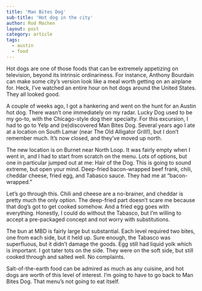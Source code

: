 ```yaml
---
title: 'Man Bites Dog'
sub-title: 'Hot dog in the city'
author: Rod Machen
layout: post
category: article
tags:
  - austin
  - food
---
```

Hot dogs are one of those foods that can be extremely appetizing on television, beyond its intrinsic ordinariness. For instance, Anthony Bourdain can make some city&#8217;s version look like a meal worth getting on an airplane for. Heck, I&#8217;ve watched an entire hour on hot dogs around the United States. They all looked good.

A couple of weeks ago, I got a hankering and went on the hunt for an Austin hot dog. There wasn&#8217;t one immediately on my radar. Lucky Dog used to be my go-to, with the Chicago-style dog their specialty. For this excursion, I had to go to Yelp and (re)discovered Man Bites Dog. Several years ago I ate at a location on South Lamar (near The Old Alligator Grill!), but I don&#8217;t remember much. It&#8217;s now closed, and they&#8217;ve moved up north.

<!--more-->The new location is on Burnet near North Loop. It was fairly empty when I went in, and I had to start from scratch on the menu. Lots of options, but one in particular jumped out at me: Hair of the Dog. This is going to sound extreme, but open your mind. Deep-fried bacon-wrapped beef frank, chili, cheddar cheese, fried egg, and Tabasco sauce. They had me at &#8220;bacon-wrapped.&#8221;

Let&#8217;s go through this. Chili and cheese are a no-brainer, and cheddar is pretty much the only option. The deep-fried part doesn&#8217;t scare me because that dog&#8217;s got to get cooked somehow. And a fried egg goes with everything. Honestly, I could do without the Tabasco, but I&#8217;m willing to accept a pre-packaged concept and not worry with substitutions.


The bun at MBD is fairly large but substantial. Each level required two bites, one from each side, but it held up. Sure enough, the Tabasco was superfluous, but it didn&#8217;t damage the goods. Egg still had liquid yolk which is important. I got tater tots on the side. They were on the soft side, but still cooked through and salted well. No complaints.

Salt-of-the-earth food can be admired as much as any cuisine, and hot dogs are worth of this level of interest. I&#8217;m going to have to go back to Man Bites Dog. That menu&#8217;s not going to eat itself.
